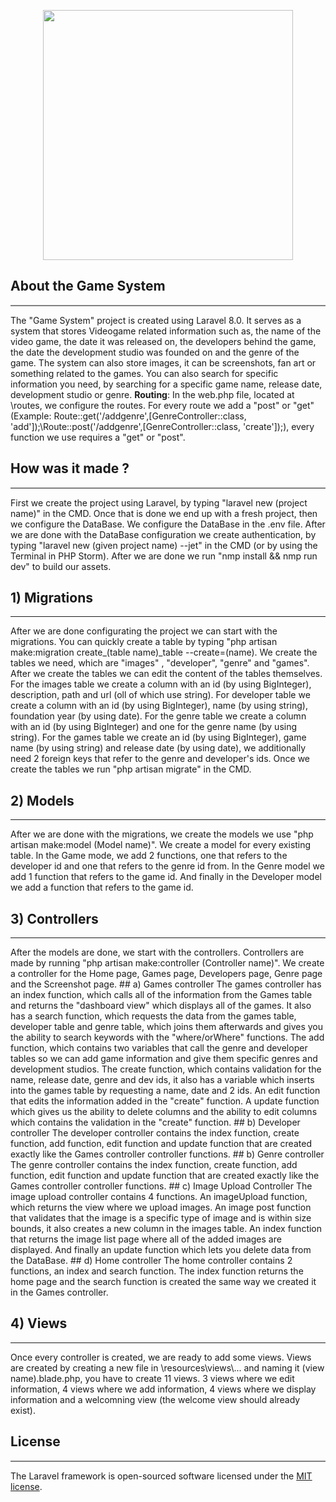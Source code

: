 <p align="center"><img src="https://www.pngall.com/wp-content/uploads/5/Vector-Game-Controller-Transparent.png" width="400"></p>



## About the Game System
<hr style="height:2px;border-width:0;color:gray;background-color:gray">

The "Game System" project is created using Laravel 8.0. It serves as a system that stores Videogame related information such as, the name of the video game, the date it was released on, the developers behind the game, the date the development studio was founded on and the genre of the game. The system can also store images, it can be screenshots, fan art or something related to the games. You can also search for specific information you need, by searching for a specific game name, release date, development studio or genre. <strong>Routing</strong>: In the web.php file, located at \routes\, we configure the routes. For every route we add a "post" or "get" (Example: Route::get('/addgenre',[GenreController::class, 'add']);\Route::post('/addgenre',[GenreController::class, 'create']);), every function we use requires a "get" or "post".

## How was it made ?
<hr style="height:2px;border-width:0;color:gray;background-color:gray">


First we create the project using Laravel, by typing "laravel new (project name)" in the CMD. Once that is done we end up with a fresh project, then we configure the DataBase. We configure the DataBase in the .env file. After we are done with the DataBase configuration we create authentication, by typing "laravel new (given project name) --jet" in the CMD (or by using the Terminal in PHP Storm). After we are done we run "nmp install && nmp run dev" to build our assets.

## 1) Migrations
<hr>
After we are done configurating the project we can start with the migrations. You can quickly create a table by typing "php artisan make:migration create_(table name)_table --create=(name). We create the tables we need, which are "images" , "developer", "genre" and "games". After we create the tables we can edit the content of the tables themselves. For the images table we create a column with an id (by using BigInteger), description, path and url (oll of which use string). For developer table we create a column with an id (by using BigInteger), name (by using string), foundation year (by using date). For the genre table we create a column with an id (by using BigInteger) and one for the genre name (by using string). For the games table we create an id (by using BigInteger), game name (by using string) and release date (by using date), we additionally need 2 foreign keys that refer to the genre and developer's ids. Once we create the tables we run "php artisan migrate" in the CMD.

## 2) Models
<hr>
After we are done with the migrations, we create the models we use "php artisan make:model (Model name)". We create a model for every existing table. In the Game mode, we add 2 functions, one that refers to the developer id and one that refers to the genre id from. In the Genre model we add 1 function that refers to the game id. And finally in the Developer model we add a function that refers to the game id.

## 3) Controllers
<hr>
After the models are done, we start with the controllers. Controllers are made by running "php artisan make:controller (Controller name)". We create a controller for the Home page, Games page, Developers page, Genre page and the Screenshot page. 
## a) Games controller
The games controller has an index function, which calls all of the information from the Games table and returns the "dashboard view" which displays all of the games. It also has a search function, which requests the data from the games table, developer table and genre table, which joins them afterwards and gives you the ability to search keywords with the "where/orWhere" functions. The add function, which contains two variables that call the genre and developer tables so we can add game information and give them specific genres and development studios. The create function, which contains validation for the name, release date, genre and dev ids, it also has a variable which inserts into the games table by requesting a name, date and 2 ids. An edit function that edits the information added in the "create" function. A update function which gives us the ability to delete columns and the ability to edit columns which contains the validation in the "create" function.
## b) Developer controller
The developer controller contains the index function, create function, add function, edit function and update function that are created exactly like the Games controller controller functions.
## b) Genre controller
The genre controller contains the index function, create function, add function, edit function and update function that are created exactly like the Games controller controller functions.
## c) Image Upload Controller
The image upload controller contains 4 functions. An imageUpload function, which returns the view where we upload images. An image post function that validates that the image is a specific type of image and is within size bounds, it also creates a new column in the images table. An index function that returns the image list page where all of the added images are displayed. And finally an update function which lets you delete data from the DataBase.
## d) Home controller
The home controller contains 2 functions, an index and search function. The index function returns the home page and the search function is created the same way we created it in the Games controller.

##  4) Views
<hr>
Once every controller is created, we are ready to add some views. Views are created by creating a new file in \resources\views\... and naming it (view name).blade.php, you have to create 11 views. 3 views where we edit information, 4 views where we add information,  4 views where we display information and a welcomning view (the welcome view should already exist).


## License
<hr style="height:2px;border-width:0;color:gray;background-color:gray">

The Laravel framework is open-sourced software licensed under the [MIT license](https://opensource.org/licenses/MIT).

